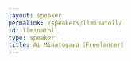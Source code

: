 ```yaml
---
layout: speaker
permalink: /speakers/llminatoll/
id: llminatoll
type: speaker
title: Ai Minatogawa（Freelancer）
---
```

